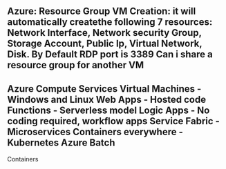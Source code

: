 Azure:
Resource Group
VM Creation: it will automatically createthe following 7 resources:
  Network Interface, Network security Group, Storage Account, Public Ip, Virtual Network, Disk.
  By Default RDP port is 3389
Can i share a resource group for another VM
----------------------------------
Azure Compute Services
Virtual Machines - Windows and Linux
Web Apps - Hosted code
Functions - Serverless model
Logic Apps - No coding required, workflow apps
Service Fabric - Microservices
Containers everywhere - Kubernetes
Azure Batch
---------------------------------------------
Containers
